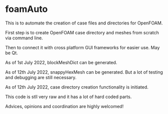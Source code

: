 # foamAuto

This is to automate the creation of case files and directories for OpenFOAM.

First step is to create OpenFOAM case directory and meshes from scratch via command line.

Then to connect it with cross platform GUI frameworks for easier use. May be Qt.

As of 1st July 2022, blockMeshDict can be generated.

As of 12th July 2022, snappyHexMesh can be generated. But a lot of testing and debugging are still necessary.

As of 12th July 2022, case directory creation functionality is initiated.

This code is stll very raw and it has a lot of hard coded parts. 

Advices, opinions and coordination are highly welcomed!
